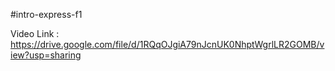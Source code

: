 #intro-express-f1

Video Link : https://drive.google.com/file/d/1RQqOJgiA79nJcnUK0NhptWgrlLR2GOMB/view?usp=sharing

